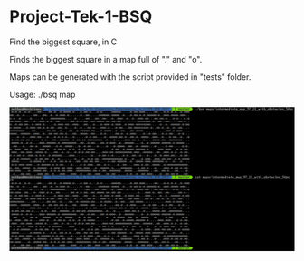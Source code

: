 # Project-Tek-1-BSQ


Find the biggest square, in C

Finds the biggest square in a map full of "." and "o".

Maps can be generated with the script provided in "tests" folder.

Usage: ./bsq map

![alt text](https://raw.githubusercontent.com/Camilleri-Nathan/Project-Tek-1-BSQ/master/BSQ_exemple.png)
